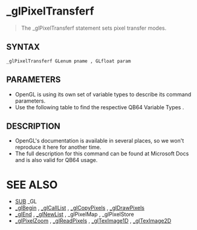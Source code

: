 # _glPixelTransferf
> The _glPixelTransferf statement sets pixel transfer modes.

## SYNTAX
`_glPixelTransferf GLenum pname , GLfloat param`

## PARAMETERS
* OpenGL is using its own set of variable types to describe its command parameters.
* Use the following table to find the respective QB64 Variable Types .


## DESCRIPTION
* OpenGL's documentation is available in several places, so we won't reproduce it here for another time.
* The full description for this command can be found at Microsoft Docs and is also valid for QB64 usage.


# SEE ALSO
* [SUB](SUB.md) _GL
* [_glBegin](_glBegin.md) , [_glCallList](_glCallList.md) , [_glCopyPixels](_glCopyPixels.md) , [_glDrawPixels](_glDrawPixels.md)
* [_glEnd](_glEnd.md) , [_glNewList](_glNewList.md) , _glPixelMap , _glPixelStore
* [_glPixelZoom](_glPixelZoom.md) , [_glReadPixels](_glReadPixels.md) , [_glTexImage1D](_glTexImage1D.md) , [_glTexImage2D](_glTexImage2D.md)

